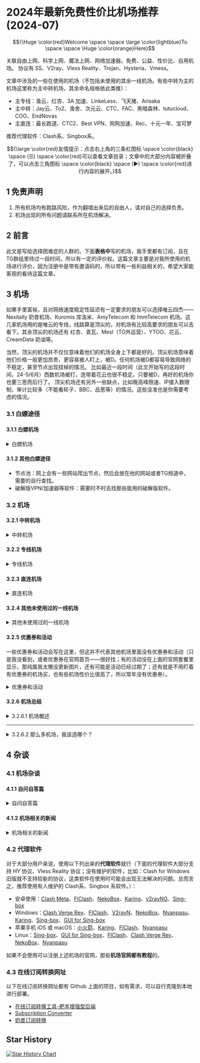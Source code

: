 # 2024年最新免费性价比机场推荐(2024-07)

$${\Huge \color{red}Welcome \space \space \large \color{lightblue}To \space \space \Huge \color{orange}Here}$$

关联自由上网、科学上网、魔法上网、网络加速器。免费、公益、性价比、自用机场。 协议有 SS、V2ray、Vless Reality、Trojan、Hysteria、Vmess。 

文章中涉及的一些在使用的机场（不包括未使用的其余一线机场。有些中转为主的机场这里称为主中转机场，其余命名规格依此类推）：
- 主专线：渔云、红杏、3A 加速、LinkeLess、飞天猪、Arisaka
- 主中转：Jay云、To2、渔舍、次元云、CTC、FAC、黑暗森林、tutucloud、COO、EndNovas
- 主直连：最长跑道、CTC2、Best VPN、狗狗加速、Rec、十元一年、宝可梦

推荐代理软件：Clash系、Singbox系。

$${\large \color{red}友情提示：点击右上角的三条杠图标 \space \color{black} \space (☰) \space \color{red}可以查看文章目录；文章中的大部分内容被折叠了，可以点击三角图标 \space \color{black} \space (▶)  \space \color{red}进行内容的展开。}$$

## 1 免责声明

1. 所有机场均有跑路风险，作为翻墙出来后的自由人，请对自己的选择负责。
2. 机场出现的所有问题请联系所在机场解决。

## 2 前言

此文是写给选择困难症的人群的。下面**表格中**写的机场，我手里都有订阅，且在TG群组里待过一段时间，所以有一定的评价权。这篇文章主要是对我所使用的机场进行评价，因为注册中是带有邀请码的，所以带有一些利益相关的，希望大家能客观的看待这篇文章。

## 3 机场

如果手里富裕，且对网络速度稳定性延迟有一定要求的朋友可以选择唯云四杰——Nexitally 奶昔机场、Kuromis 库洛米、AmyTelecom 和 ImmTelecom 机场。这几家机场用的是唯云的专线，线路算是顶尖的，对机场有比较高要求的朋友可以去看下。其余顶尖的机场还有 红杏、青瓦、Mesl（TG外运营）、YTOO、花云、CreamData 奶油等。

当然，顶尖的机场并不仅仅意味着他们的机场全身上下都是好的。顶尖机场意味着他们价格一般更加昂贵，更容易被人盯上，被D。任何机场被D都容易导致网络的不稳定，甚至节点出现挂掉的情况。 比如最近一段时间（此文开始写的这段时间，24-5/6月）西数机场被打，连带着花云也很不稳定。只要被D，再好的机场你也要三思而后行了。
顶尖机场还有另外一些缺点，比如晚高峰限速、IP接入数限制、审计比较多（不能看轮子、BBC、品葱等）的情况。这些没准也是你需要考虑的情况。

### 3.1 白嫖途径

#### 3.1.1 白嫖机场

<details>
<summary>白嫖机场</summary>

|       白嫖机场      |                                                                                                         流量情况                                                                                                        |                                     地址                                    |
|:-------------------:|:-----------------------------------------------------------------------------------------------------------------------------------------------------------------------------------------------------------------------:|:---------------------------------------------------------------------------:|
|        宝可梦       |                                                                                            加TG群可以无限白嫖一个月100G的套餐。                                                                                           |         [宝可梦](https://love.52pokemon.cc/#/sign-up?code=UNuESFLb)         |
|        IKUUU        |                                                                              每月50G流量，可白嫖三个月（限速50M）。充值一块钱后可永久白嫖。                                                                             |              [IKUUU](https://ikuuu.pw/auth/register?code=iQns)              |
|       十元一年      |                                                                                     加群白嫖20G流量，不过该流量的套餐会不定时删号。                                                                                     | [十元一年](https://p4linv63a8lgsyyn.wallli.online/#/register?code=Ws8LDkKZ) |
|        迷雾通       |                                                                                                  免费账号限速125Mbps。                                                                                                  |                        [迷雾通](https://geph.io/zhs)                        |
|     ~~Oblivion（目前无法使用）~~    | 是伊朗开发者做的非官方Warp客户端，理论上来说无限流量。刚开始很好用，但是后来不是很好用了。现在我这边是无法使用的状态，可能未来更新软件后可以使用。[参考文章](https://github.com/bepass-org/oblivion-desktop/issues/367) |          [Oblivion](https://github.com/bepass-org/oblivion-desktop)         |

--- 

**白嫖机场总结**：*免费的东西也是最贵*的，在价格上看起来是白嫖，但这需要你在其他地方找补——时间和精力。

</details>


#### 3.1.2 其他白嫖途径

- 节点池：网上会有一些网站爬出节点，然后会放在他的网站或者TG频道中，需要的自行查找。
- 破解版VPN/加速器等软件：需要时不时去找那些能用的破解版软件。

### 3.2 机场

#### 3.2.1 中转机场

<details>
<summary>中转机场</summary>

|   中转机场    |                                                                                                                                         价格流量图                                                                                                                                         |                                                                                                          评价                                                                                                          |                                                                           注册官网（大部分是网页注册的，除了 JAY 云是 TG 上机器人注册的）                                                                           |     |
| :-------: | :-----------------------------------------------------------------------------------------------------------------------------------------------------------------------------------------------------------------------------------------------------------------------------------: | :------------------------------------------------------------------------------------------------------------------------------------------------------------------------------------------------------------------: | :--------------------------------------------------------------------------------------------------------------------------------------------------------------------------------------: | --- |
|   Jay 云   |                                                                  <a href="https://postimg.cc/9zMPPqK2" target="_blank"><img src="https://i.postimg.cc/9zMPPqK2/24-6-26-Jay-Cloud.png" alt="24-6-26-Jay-Cloud"/></a>                                                                   |                     主中转机场+香港IEPL专线、落地大部分 *misaka* 机器；大部分套餐送 **1111 emby**账号；性价比高，解锁不错，除热门节点外还有**香港HKT**（家宽）、澳门（家宽）、越南（家宽）、马来西亚（家宽）、土耳其、尼日利亚等节点；0.01X emby、0.5X、1X、5X 倍率节点。**注册送2元余额**。解锁不错，0.01X倍率节点适配大部分的emby服（**就是说即使你的机场不是他家送的emby服，也是可以用0.01X倍率的节点进行观看**）。机场主常在线解决问题。                      | [Jay 云 TG bot注册地址](https://t.me/jaycloudbot?start=9)、 [Jay 云 discord 注册地址](https://discord.gg/eBkvMwaFwC)、 [Jay 云官网注册地址](https://jaybest.one/#/register?code=9) |     |
|    To2    |     <a href="https://postimg.cc/rD6SLZmy" target="_blank"><img src="https://i.postimg.cc/rD6SLZmy/24-6-26-To2.png" alt="24-6-26-To2"/></a> <a href="https://postimg.cc/68dC6V2r" target="_blank"><img src="https://i.postimg.cc/68dC6V2r/24-6-26-To2.png" alt="24-6-26-To2"/></a>     |                                             大部分中转、两个直连的**小众精品机场**，8K秒开。价格很低，默认 0.5X、1X倍率节点。提供较全的流媒体解锁，除热门节点外还有菲律宾、土耳其、阿根廷、泰国、埃及、巴基斯坦、尼日利亚、印度、越南、缅甸等低价区购物节点（有**台湾家宽节点**）。                                             |                                                                  [To2](https://air.totwo.link/#/register?code=3B4bS6ls)                                                                  |     |
|    渔舍     |                                                       <a href="https://postimg.cc/cr3nT7cp" target="_blank"><img src="https://i.postimg.cc/cr3nT7cp/Snipaste-2024-06-26-04-48-14.png" alt="Snipaste-2024-06-26-04-48-14"/></a>                                                        |                                                                        大部分中转、一个直连的小众机场、拥有常见的热门节点、目前香港节点是深港线路。某机场主二开机场，机场**性价比很高**，**用过的都说好**。                                                                        |                                                                  [渔舍](https://dash.yushe.org/#/register?code=suRIJAHQ)                                                                   |     |
|    CTC    |                                                                        <a href="https://postimg.cc/Nyc7RCqC" target="_blank"><img src="https://i.postimg.cc/Nyc7RCqC/24-6-26-CTC.png" alt="24-6-26-CTC"/></a>                                                                         |                                           中转机场+IEPL专线、拥有常见热门地区的节点。拥有 **0.1X-1X 倍率**的节点（不定时改倍率，请及时刷新订阅查看节点的倍率情况），**0.7X 倍率**及以上是IEPL专线节点。这是个**精美的小机场**，TG有群组，但是需要购买后才可以进群组。                                           |                                                                [CTC](https://www.jinglongyu.com/#/register?code=uOyqq76d)                                                                |     |
|    Fac    |                                                              <a href='https://postimg.cc/k6jQ3nVL' target='_blank'><img src='https://i.postimg.cc/k6jQ3nVL/24-6-26-Fac-Mata.png' border='0' alt='24-6-26-Fac-Mata'/></a>                                                              |         全中转机场，套餐附带 emby，0.3X-1X倍率的节点，冷门节点也有些，但是不一定能用，所以就当他是拥有常见热门地区的机场就行了。机场节点数量挺多的，但是一挂的话容易挂一片节点，但是不会全部挂掉。有个对小流量用户比较友好的低价年付套餐。总体而言，性价比也不错。机场主是个奇怪的人（喜欢说让人当 TA 的**星怒**以及说让人滚的机场主，但应该不是坏人，只是某方面的**癖好比较独特**？）。         |                                                               [FAC](https://entrance.facmata.net/#/register?code=MAQFTRDD)                                                               |     |
|   黑暗森林    |                                                                            <a href="https://postimg.cc/CdX8jrbC" target="_blank"><img src="https://i.postimg.cc/CdX8jrbC/24-6-26.png" alt="24-6-26"/></a>                                                                             |                       中转+高倍率IEPL专线机场、用有常见的热门地区节点。提供较全的流媒体解锁，除热门节点外还有马来西亚、希腊、英国、丹麦、荷兰、西班牙、卢森堡、法国、斯洛伐克、瑞士、爱沙尼亚、瑞典、冰岛、乌克兰、摩尔多瓦等节点（有**台湾家宽节点、IPLC节点、游戏节点**——需要工单开通）。拥有 0.3X-5X 倍率的节点，机场主**喜欢打瓦**，欢迎小伙伴一起来。                        |                                                                [黑暗森林](https://darkforest.cloud/#/register?code=ctj0rXug)                                                                 |     |
|   SSTAP   | <a href="https://postimg.cc/njSDPQ73" target="_blank"><img src="https://i.postimg.cc/njSDPQ73/24-6-26-SSTAP.png" alt="24-6-26-SSTAP"/></a> <a href="https://postimg.cc/XGY5LgZZ" target="_blank"><img src="https://i.postimg.cc/XGY5LgZZ/24-6-26-SSTAP.png" alt="24-6-26-SSTAP"/></a> |                                                                                          **200+节点、各种冷门地区节点和家宽**、喜欢逛全球的可以购买。                                                                                          |                                                                    [SSTAP](https://sstap.io/#/register?code=OyI8fGhZ)                                                                    |     |
| EndNovas  |                                                                   <a href="https://postimg.cc/1VfpyLwX" target="_blank"><img src="https://i.postimg.cc/1VfpyLwX/24-6-26-Ed-Novas.png" alt="24-6-26-Ed-Novas"/></a>                                                                    |                                                                              **180+节点**，也是很多冷门地区的节点，不过被打后节点只有三分之二在线。机场主在国外，有事需要凌晨左右找他。                                                                               |                                                                 [EndNovas](https://ednovas.org/#/register?code=NEaJe9Vm)                                                                 |     |
|    次元云    |                                                                            <a href="https://postimg.cc/cg5nkX2S" target="_blank"><img src="https://i.postimg.cc/cg5nkX2S/24-6-26.png" alt="24-6-26"/></a>                                                                             |                 中转机场（香港某些节点偷偷上了**专线**），四年老机场，被打之前性价比和稳定性十分高，拥有常见热门地区的节点，还有、法国、挪威、马来西亚、印度、越南、土耳其、澳大利亚、泰国、英国等地区节点！被打后有些一蹶不振，但正在慢慢恢复中。性价比不是最高的，但是**做活动的时候性价比很高**。比如三周年套餐就是 100+ 元，一年3T流量，没用完的话下年继续重置流量！                 |                                                                     [次元云](https://ciyy.cc/#/register?code=9B4x7pu0)                                                                      |     |
| tutucloud |                                                                  <a href="https://postimg.cc/HJdXrJXf" target="_blank"><img src="https://i.postimg.cc/HJdXrJXf/24-6-26-tutucloud.png" alt="24-6-26-tutucloud"/></a>                                                                   |                                                                                 大部分中转、三个直连节点的**小众精品机场**。提供较全的流媒体解锁，除热门节点外还有印度、澳门等节点。                                                                                 |                                                            [tutucloud](https://qiang.tutucloud.shop/#/register?code=N8eTmQce)                                                            |     |
|    COO    |                                                                        <a href="https://postimg.cc/bG90g0qy" target="_blank"><img src="https://i.postimg.cc/bG90g0qy/24-6-26-COO.png" alt="24-6-26-COO"/></a>                                                                         | 全中转机场、用有常见的热门地区节点。各种套餐，年付、月付、不限时，你能想到的基本上都有，**性价比极高**。是23年开的机场，那时候发展势头挺猛的，各个群里都有人在推，所以我也买了。那时候老板爱折腾，所以线路的稳定性一般，不过那时候线路有0.1X，这还要啥自行车。后来不知是什么原因被打了，群组一直禁言中，不过老板给每人补了1T流量。那时候我以为会跑路，但今年四五月份看的时候，还活的好好的。所以各位就根据自己的情况选择吧。 |                                                                   [COO](https://web.coo.wiki/#/register?code=Hl02XboO)                                                                   |     |

  
</details>

#### 3.2.2 专线机场

<details>
<summary>专线机场</summary>


|  自称专线的机场  |                                                                                                                                                       价格流量图                                                                                                                                                       |                                                                                                              评价                                                                                                              |                              注册官网                               |
| :-------: | :---------------------------------------------------------------------------------------------------------------------------------------------------------------------------------------------------------------------------------------------------------------------------------------------------------------: | :--------------------------------------------------------------------------------------------------------------------------------------------------------------------------------------------------------------------------: | :-------------------------------------------------------------: |
|    渔云     | <a href="https://postimg.cc/kRwnGcGy" target="_blank"><img src="https://i.postimg.cc/kRwnGcGy/24-7-6-Cloud-Fisher.png" alt="24-7-6-Cloud-Fisher"/></a> <a href="https://postimg.cc/ctdxdjxH" target="_blank"><img src="https://i.postimg.cc/ctdxdjxH/24-7-6-Cloud-Fisher-2.png" alt="24-7-6-Cloud-Fisher-2"/></a> |            刚开的一家 IEPL 机场（最近因为成本问题，加了中转节点，~~目前中转0.5X 倍率~~，中转和 IEPL 正常倍率。最近晚高峰11点左右会因为别人家的机场被打所波及，不过7-24号左右上高防，情况应该会改善不少！），**150G/5 限时套餐**，**1T/50 不限时套餐**，**性价比很高很高**！开业没几天就整上某鼠的 Emby 了。不过是 5元月付套餐支持，但是年付套餐和不限时套餐是不支持的（emby 服务商那边要求的）！！！如果不跑路的话买到就是挣！提供常见的热门节点地区。            |    [渔云注册](https://cloudfisher.net/web/#/login?code=Eu3xPxoc)    |
|    红杏     |                                                                                          <a href="https://postimg.cc/cgZsMHKC" target="_blank"><img src="https://i.postimg.cc/cgZsMHKC/24-6-26.png" alt="24-6-26"/></a>                                                                                           | 开了快一年的专线机场，最近的半年付以及年付套餐上了**唯云专线**，机场主**在国外**、**有团队**、**有实力**的一家机场。该机场**可薅羊毛**（有人通过你的订阅买套餐时，可开工单申请延长订阅时长！），企业套餐可**开发票**。落地大部分 **misaka 机器**，提供较全的流媒体解锁，除热门节点外还有尼日利亚、南非、俄罗斯以及较全的**欧洲节点**（英、法、爱尔兰、德国、奥地利、波兰、丹麦、荷兰、捷克、克罗地亚、罗马尼亚、葡萄牙、瑞士、希腊、意大利、西班牙、乌克兰）。就是有个小缺点：月付套餐的带宽是100Mbps，对于一般用户是够用了的（满足油管4K要求），**年付**的带宽则是1000Mbps，年付价格算是在12个月付基础上打了八折左右——这是推荐人买年付的节奏（7月底价格会上升30%-40%，老用户不受影响）。 |        [红杏](https://hx666.info/#/register?code=i1fYOnIi)        |
| Linkeless |                                                                                <a href='https://postimg.cc/cK2tz0bc' target='_blank'><img src='https://i.postimg.cc/cK2tz0bc/24-7-24-Linkeless.png' border='0' alt='24-7-24-Linkeless'/></a>                                                                                 |                                                                                   提供常见的热门节点地区，目前正式开业，已经涨价结束，后续会有0.2X倍率的节点。**阿里云入口**，广港、杭港、沪日、京港、京德线路，阿里云入口，机场主也是很有实力的。                                                                                   |   [Linkeless](https://linkeless.com/#/register?code=sr1Tg8Km)   |
|    飞天猪    |                                                                                          <a href="https://postimg.cc/hzGm0HCs" target="_blank"><img src="https://i.postimg.cc/hzGm0HCs/24-6-26.png" alt="24-6-26"/></a>                                                                                           |                                                                         **IEPL 全专线机场**，拥有常见的热门地区节点。提供较全的流媒体解锁，我朋友很喜欢用这机场**刷油管**。**年付小包套餐**也是很有吸引力的。                                                                          | [飞天猪](https://ftzcc01.fliggycloud.pro/#/register?code=DNp3l1UH) |
|  Arisaka  |                                                                                  <a href="https://postimg.cc/5Y9BRHtw" target="_blank"><img src="https://i.postimg.cc/5Y9BRHtw/24-6-26-Arisaka.png" alt="24-6-26-Arisaka"/></a>                                                                                   |                                                                                       深港 IEPL 专线机场，拥有常见的热门地区节点。提供较全的流媒体解锁，**年付套餐**也是比较有吸引力的，**每年可重置流量**。                                                                                        |   [Arisaka](https://www.arisaka.io/#/register?code=1TFEExPW)    |
|  3A 加速   |                                                                                 <a href='https://postimg.cc/cgqpYW8b' target='_blank'><img src='https://i.postimg.cc/cgqpYW8b/24-7-21-3-A.png' border='0' alt='24-7-21-3-A'/></a>                                                                                 |                                                                           **IPLC 全专线机场**，目前正在使用，拥有常见热门地区的节点。香港节点的体验很不错，目前有7月份的**半价优惠券**，感兴趣的小伙伴可以去瞧瞧。                                                                            |  [3A 加速](https://cc01.aaaspeed.pro/#/register?code=zQm59rB0)   |



</details>

#### 3.2.3 直连机场

<details>
<summary>直连机场</summary>

| 直连机场 |                                                                                     价格流量图                                                                                     |                                                                                                                                                    评价                                                                                                                                                   |                                   注册官网                                  |
|:--------:|:----------------------------------------------------------------------------------------------------------------------------------------------------------------------------------:|:---------------------------------------------------------------------------------------------------------------------------------------------------------------------------------------------------------------------------------------------------------------------------------------------------------:|:---------------------------------------------------------------------------:|
| 最长跑道 |      <a href="https://postimg.cc/dhKTf7HL" target="_blank"><img src="https://i.postimg.cc/dhKTf7HL/Snipaste-2024-06-26-04-49-49.png" alt="Snipaste-2024-06-26-04-49-49"/></a>      |                                                                                                 **优化直连线路**机场，是 Vless Reality + Hy2 协议，节点数量比较少，节点是 0.1X-2X 倍率。目前是**新疆那边体验最好**的一家直连机场之一（目前未在TG上运营）。                                                                                                 |           [最长跑道](https://zcpdao.com/#/register?code=4GTFiwW2)           |
|   CTC2   | <a href='https://postimg.cc/t7mD9Mqq' target='_blank'><img src='https://i.postimg.cc/t7mD9Mqq/24-7-16-CTC-02.png' border='0' alt='24-7-16-CTC-02'/></a> |                                                                                也是**优化直连线路**机场，是 Vless Reality 协议，节点数量也不多，节点是 0.03X-10X 倍率。目前是新疆那边体验最好的一家直连机场之一。最新新出年付15元保号套餐。但是这家只能半年付或者年付（月付套餐很贵；不过半年付也是挺有性价比的）。                                                                                |             [CTC2](https://www.ctc.run/#/register?code=mHZErEhf)            |
| Best VPN |                  <a href="https://postimg.cc/9DTYR5Sq" target="_blank"><img src="https://i.postimg.cc/9DTYR5Sq/24-6-26-Best-VPN.png" alt="24-6-26-Best-VPN"/></a>                  | 也是**优化直连线路**机场，是 Hy1 + Hy2 协议，节点数量比较多，节点是 1X-2X 倍率。除热门地区的节点外，还有**比较多的冷门节点**（越南、瑞典、俄罗斯、加拿大、荷兰、法国、德国西班牙、英国、墨西哥、澳洲、瑞士、印度、阿联酋、智利、巴西、阿根廷、南非、意大利、以色列等节点）。我这边东部使用还可以，但是我那新疆的朋友说使用体验一般。 |        [Best VPN（大）](https://go.bv2.xyz/#/register?code=G9hwKOnV)        |
| 狗狗加速 |                           <a href="https://postimg.cc/NL5T2v2f" target="_blank"><img src="https://i.postimg.cc/NL5T2v2f/24-6-26.png" alt="24-6-26"/></a>                           |                                                                                                                                          和 Best VPN 同样的情况。                                                                                                                                         |           [狗狗加速](https://www.dg7.top/#/register?code=bST0uL9q)          |
|    Rec   |                  <a href="https://postimg.cc/56QwTWfk" target="_blank"><img src="https://i.postimg.cc/56QwTWfk/24-6-26-Rec-Mata.png" alt="24-6-26-Rec-Mata"/></a>                  |                                                                                                       和 CTC2 很像的一家机场（比 CTC2 节点数量多不少！），但是套餐内的 25Mbpb和150Mbps 限速就比较迷（150Mbps 和 25Mbps 限速的套餐价格一样，就是 150Mbps 的流量少些，不过用 0.1X 倍率的节点还是够用的！）。而且 150Mbps 对于大部分人来说是够了的，看油管 4K 绰绰有余（自从我看到某家机场限速 100Mbps，年付 300 的时候，我发现这家机场也是挺有良心的）。节点是 0.1X-10X 倍率。                                                                                                       |            [REC](https://my.recmata.net/#/register?code=oOcZX7qQ)           |
| 十元一年 |                           <a href="https://postimg.cc/VSf0Yxcw" target="_blank"><img src="https://i.postimg.cc/VSf0Yxcw/24-6-26.png" alt="24-6-26"/></a>                           |                                                                                                                  刚开始是一家普通线路的 Hy2 协议的直连机场，后来加了一半左右的中转节点；最近也上了专线（10PB套餐有），不过这个价位的专线，质量肯定是不如上述专门的专线机场的甚至不如中转机场（这价格**还要啥自行车**）。                                                                                                                  | [十元一年](https://p4linv63a8lgsyyn.wallli.online/#/register?code=Ws8LDkKZ) |
|  宝可梦  |                      <a href='https://postimg.cc/dLD04PTJ' target='_blank'><img src='https://i.postimg.cc/dLD04PTJ/24-6-24.png' border='0' alt='24-6-24'/></a>                     |                                                                                                                             普通线路的 Vless 协议机场，好处是可以**白嫖一个月**。                                                                                                                             |         [宝可梦](https://love.52pokemon.cc/#/sign-up?code=UNuESFLb)         |

</details>

#### 3.2.4 其他未使用过的一线机场

<details>
<summary>其他未使用过的一线机场</summary>

以下大部分机场在TG上是有一些知名度的（这里面的机场本人大部分未使用过，但为了弥补个人推荐的机场的高端机场不足，也为了方便大家对比高端机场，所以特此放在这里）。
在这里先把这些机场做个概述：
- 唯云机场：[奶昔](https://naiixi.com/signupbyemail.aspx?MemberCode=2e53c69e8a9a4decb22039469c1daf4a20240511155650)、[AmyTelecom](https://www.amytele.net)、[ImmTelecom](https://fuckimm.com/aff.php?aff=1344)、[Kuromi](https://www.kuromis.com)；这四家机场人称唯云四杰，其中奶昔算是四小杰之首。
- **[青瓦](https://blue.xn--xhq8sm16c5ls.com/#/register?code=4osGhJrD)**：目前半年付和年付套餐也上了**唯云专线**，**性价比**是正常倍率的唯云专线里最高的，目前是各种**商宽**、**家宽**（台湾）、**游戏IPLC**、**星链**等节点，但是低配套餐带宽给的少（如果希望同等性价比的条件下带宽给的大些的可以看下 **[红杏](https://hx666.info/#/register?code=i1fYOnIi)**，具体可以看上述表格中对于红杏的描述；其他青瓦套餐福利：青瓦团企半年付以上的套餐，支持用户**自带一个服务器**用他家的线路进行配置。）。
- [Mesl](https://in.mesl.cloud/#/register?code=4Dt95iV0)：有UDPN线路。
- [Tag](https://tagss04.pro/#/auth/6VKNYeoh)：冷门节点、家宽很多。
- [花云](https://flowercloud.net/aff.php?aff=9199)、[Ytoo](https://y-too.com/aff.php?aff=5041)：年付很有性价比，有低倍率0.2X节点，速度和正常节点差不多，不过听说年付和低价月付容易进内鬼组。（之前花云的香港节点晚高峰很拉）
- [西部数据](https://wd-gold.com/aff.php?aff=7900)：没被打的时候用起来也很不错，算是很有性价比的一家机场（最近不知道D哥还有没有在打）。

| 其他一线机场 |                                                                                                                                                                                                                                                                                           套餐情况                                                                                                                                                                                                                                                                                          |                                                 官网地址                                                |
|:------------:|:-------------------------------------------------------------------------------------------------------------------------------------------------------------------------------------------------------------------------------------------------------------------------------------------------------------------------------------------------------------------------------------------------------------------------------------------------------------------------------------------------------------------------------------------------------------------------------------------:|:-------------------------------------------------------------------------------------------------------:|
|     奶昔     |                                                                                                                                                                                                                      <a href="https://postimg.cc/z3qWNPdC" target="_blank"><img src="https://i.postimg.cc/z3qWNPdC/24-7-21-Nexitally.png" alt="24-7-21-Nexitally"/></a>                                                                                                                                                                                                                     | [奶昔](https://naiixi.com/signupbyemail.aspx?MemberCode=2e53c69e8a9a4decb22039469c1daf4a20240511155650) |
|  AmyTelecom  |                                                                                                                                                                                                              <a href='https://postimg.cc/VrmSYdFf' target='_blank'><img src='https://i.postimg.cc/VrmSYdFf/24-7-21-Amy-Telecom.png' border='0' alt='24-7-21-Amy-Telecom'/></a>                                                                                                                                                                                                              |                            [AmyTelecom](https://www.amytele.net)                           |
|  ImmTelecom  |                                                                                                                                        <a href="https://postimg.cc/ykYFmrc1" target="_blank"><img src="https://i.postimg.cc/ykYFmrc1/24-7-21-Imm-Telecom.png" alt="24-7-21-Imm-Telecom"/></a> <a href="https://postimg.cc/k22KZ6TL" target="_blank"><img src="https://i.postimg.cc/k22KZ6TL/24-7-21-Imm-Telecom.png" alt="24-7-21-Imm-Telecom"/></a>                                                                                                                                        |                                  [ImmTelecom](https://fuckimm.com/aff.php?aff=1344)                                  |
|    Kuromi    | <a href="https://postimg.cc/G8CDHMb1" target="_blank"><img src="https://i.postimg.cc/G8CDHMb1/24-7-21-Kuromis.png" alt="24-7-21-Kuromis"/></a> <a href="https://postimg.cc/yJqgbfgS" target="_blank"><img src="https://i.postimg.cc/yJqgbfgS/24-7-21-Kuromis.png" alt="24-7-21-Kuromis"/></a> <a href="https://postimg.cc/v1998RFz" target="_blank"><img src="https://i.postimg.cc/v1998RFz/24-7-21-Kuromis.png" alt="24-7-21-Kuromis"/></a> <a href="https://postimg.cc/47Q9tz3H" target="_blank"><img src="https://i.postimg.cc/47Q9tz3H/24-7-21-Kuromis.png" alt="24-7-21-Kuromis"/></a> |                                    [Kuromi](https://www.kuromis.com)                                    |
|      Tag     |                                                                                                                                                                                                              <a href='https://postimg.cc/Th2yF5wQ' target='_blank'><img src='https://i.postimg.cc/Th2yF5wQ/24-7-21-TAGInternet.png' border='0' alt='24-7-21-TAGInternet'/></a>                                                                                                                                                                                                              |                                [Tag](https://tagss04.pro/#/auth/6VKNYeoh)                               |
|     花云     |                                                                                                                                      <a href="https://postimg.cc/TKBgXdS1" target="_blank"><img src="https://i.postimg.cc/TKBgXdS1/24-7-21-Flower-Cloud.png" alt="24-7-21-Flower-Cloud"/></a> <a href="https://postimg.cc/PP312zQm" target="_blank"><img src="https://i.postimg.cc/PP312zQm/24-7-21-Flower-Cloud.png" alt="24-7-21-Flower-Cloud"/></a>                                                                                                                                      |                             [花云](https://flowercloud.net/aff.php?aff=9199)                            |
|     Ytoo     |                                                                                                                                                      <a href="https://postimg.cc/Yhsm12tR" target="_blank"><img src="https://i.postimg.cc/Yhsm12tR/24-7-21-YTOO.png" alt="24-7-21-YTOO"/></a> <a href="https://postimg.cc/BjPPNW60" target="_blank"><img src="https://i.postimg.cc/BjPPNW60/24-7-21-YTOO.png" alt="24-7-21-YTOO"/></a>                                                                                                                                                      |                                [Ytoo](https://y-too.com/aff.php?aff=5041)                               |
|     Mesl     |                                                                                                                                                                                                                           <a href="https://postimg.cc/rRyt9Kdn" target="_blank"><img src="https://i.postimg.cc/rRyt9Kdn/24-7-21-MESL.png" alt="24-7-21-MESL"/></a>                                                                                                                                                                                                                          |                          [Mesl](https://in.mesl.cloud/#/register?code=4Dt95iV0)                         |
|   西部数据   |                                                                                                                                            <a href="https://postimg.cc/w7vmyRY3" target="_blank"><img src="https://i.postimg.cc/w7vmyRY3/24-7-21-West-Data.png" alt="24-7-21-West-Data"/></a> <a href="https://postimg.cc/G9zDmJNZ" target="_blank"><img src="https://i.postimg.cc/G9zDmJNZ/24-7-21-West-Data.png" alt="24-7-21-West-Data"/></a>                                                                                                                                            |                             [西部数据](https://wd-gold.com/aff.php?aff=7900)                            |
|   青瓦（Bluetile.biz）   |                                                                                                                                            <a href='https://postimg.cc/XGBr8kb8' target='_blank'><img src='https://i.postimg.cc/XGBr8kb8/24-7-29-Bluetile-biz.png' border='0' alt='24-7-29-Bluetile-biz'/></a>                                                                                                                                            |                             [青瓦](https://blue.xn--xhq8sm16c5ls.com/#/register?code=4osGhJrD)                            |

某位网友分享的**一线机场对比图**：<a href='https://postimg.cc/Q9dfFx8D' target='_blank'><img src='https://i.postimg.cc/Q9dfFx8D/image.jpg' border='0' alt='image'/></a>

</details>

#### 3.2.5 优惠券和活动

一些优惠券和活动会写在这里，但这并不代表其他机场里面没有优惠券和活动（只是我没看到，或者优惠券在官网首页——很好找；有的活动没在上面的官网套餐里显示，那纯属我太懒没更新图片，还有可能是活动已经过期了；还有就是不用盯着有优惠券的机场买，也有些机场性价比很高了，所以常年没有优惠券）。

<details>
<summary>优惠券和活动</summary>

1. [次元云](https://ciyy.cc/#/register?code=9B4x7pu0) —— 1T不限时套餐20元优惠券：立减20  ，夏季季付套餐：**28元享受三月**每月200G流量
2. [Best VPN](https://go.bv2.xyz/#/register?code=G9hwKOnV) —— 全场**八折**优惠券：202407T3 ，可以邀请人注册送25G永久流量，不过恶意刷流量的话可能会封号
3. [狗狗加速](https://www.dg7.top/#/register?code=bST0uL9q) —— 余额充值：满100送10
4. [JAY 云](https://t.me/jaycloudbot?start=9) —— 月付**9折券**：jay9，季度**8.5折券**：jay85，半年以上**8折券**：jay8；夏季活动：**5元10G 畅享 emby**套餐（如果只用 0.01X 倍率的emby，相当于 1T 流量）。
5. [红杏](https://hx666.info/#/register?code=i1fYOnIi) —— **八折**优惠券：hongxing666
6. [青瓦](https://blue.xn--xhq8sm16c5ls.com/#/register?code=4osGhJrD) —— **八折**优惠券：cQe9YOpn
7. [Linkeless](https://linkeless.com/#/register?code=sr1Tg8Km) —— 开业八折优惠码（7月24日 - 7月31日）：724520 ，长期9折码：10%OFF  （现在这机场算是正式开业了，价格是属于偏贵的那类专线机场，但是机场入口多，机场主修节点勤快，目前机场属于稳扎稳打的那种。）

8. [3A加速](https://cc01.aaaspeed.pro/#/register?code=zQm59rB0) —— 新开业7月份**五折优惠券**（自称是IPLC机场，刚刚拥有套餐，挺喜欢用他的香港节点的，且新开业，总体体验还是不错的；算了下三年套餐使用上五折优惠券，100G月套餐**每年仅需70元**，所以这个三年付是个比较大的诱惑和赌博，请**慎重选择**！）：hOBNJS8F
9. [CTC](https://www.jinglongyu.com/#/register?code=uOyqq76d) —— 九折套餐：
10. [CTC2](https://www.ctc.run/#/register?code=mHZErEhf) —— 最近新出了一个**防失联套餐**，年付15，每月 50G，但是限速30Mbps。如果晚高峰能保持这个速度，也是还行的，这个速度能看油管1440P。对于有些只刷网页和1080P油管的用户来说，这没准是个好选择。
11. [渔舍](https://dash.yushe.org/#/register?code=suRIJAHQ) —— **八八折**优惠券：duangvps
12. [FAC](https://entrance.facmata.net/#/register?code=MAQFTRDD) —— 年付**八折**优惠券*：ANNUALLY-20OFF ，半年付和季付**九折**优惠券： QUARTERLY/SEMIANNUALLY-10OFF 
13. ~~[REC](https://my.recmata.net/#/register?code=oOcZX7qQ) —— **Standard 套餐八折**优惠券（截止24-7-24号）：SAVE-FACMATA-NET~~

---
  
1. [花云](https://flowercloud.net/aff.php?aff=9199) —— 夏日优惠券（7月01日 - 7月31日，全场 8 折，不包括 Air / 企业套餐）：SUN20
2. [Ytoo](https://y-too.com/aff.php?aff=5041) —— 七月优惠券（7月01日 - 7月31日，全场 8 折，不包括 Air / Team套餐）：202407
3. [西部数据](https://wd-gold.com/aff.php?aff=7900) —— 85折优惠码（7月01日 - 7月31日）: JQ90P6O2ZY

</details>

#### 3.2.6 机场总结

<details>
<summary>3.2.6.1 机场概述</summary>

- **性价比**中转机场：[To2](https://air.totwo.link/#/register?code=3B4bS6ls)、[JAY 云](https://t.me/jaycloudbot?start=9)、[渔舍](https://dash.yushe.org/#/register?code=suRIJAHQ)、[黑暗森林](https://darkforest.cloud/#/register?code=ctj0rXug)、[渔舍](https://dash.yushe.org/#/register?code=suRIJAHQ)、[次元云](https://ciyy.cc/#/register?code=9B4x7pu0)
- **性价比**专线机场：[渔云](https://cloudfisher.net/web/#/login?code=Eu3xPxoc)、[红杏](https://hx666.info/#/register?code=i1fYOnIi)（可薅羊毛（目前本人未实践过，但客服告知是这样的），具体看上述机场的描述）、[青瓦](https://blue.xn--xhq8sm16c5ls.com/#/register?code=4osGhJrD)、[飞天猪](https://ftzcc01.fliggycloud.pro/#/register?code=DNp3l1UH)（年付小包）、[Linkeless](https://linkeless.com/#/register?code=sr1Tg8Km)、[LiWell](https://liwell.top/#/register?code=R30SJ14u)（目前有10元100G套餐，机场主有想转全专线的念头，所以就放性价比专线这一栏了。）
- **性价比**直连机场：[最长跑道](https://zcpdao.com/#/register?code=4GTFiwW2)、[CTC2](https://www.ctc.run/#/register?code=mHZErEhf)、[十元一年](https://p4linv63a8lgsyyn.wallli.online/#/register?code=Ws8LDkKZ)
- **新疆用户的选择**：[最长跑道](https://zcpdao.com/#/register?code=4GTFiwW2)、[CTC2](https://www.ctc.run/#/register?code=mHZErEhf)、[REC](https://my.recmata.net/#/register?code=oOcZX7qQ)
- **精美小机场**：
  - [JAY 云](https://t.me/jaycloudbot?start=9)
  - [To2](https://air.totwo.link/#/register?code=3B4bS6ls)
  - [黑暗森林](https://darkforest.cloud/#/register?code=ctj0rXug)
  - [飞天猪](https://ftzcc01.fliggycloud.pro/#/register?code=DNp3l1UH)
  - [CTC](https://www.jinglongyu.com/#/register?code=uOyqq76d)
  - [Linkeless](https://linkeless.com/#/register?code=sr1Tg8Km)（后续明确还会涨价）
  - [渔舍](https://dash.yushe.org/#/register?code=suRIJAHQ)（套餐流量用完后有一定概率会被机场主宠幸——**免费重置流量**）
  - [LiWell](https://liwell.top/#/register?code=R30SJ14u)（本身也是有一部分2X倍率专线的机场，但是我没买，所以就没在上面的图表中写了）
- 地区和节点数量多的机场（**环球旅游**，有比较多的家宽和商宽）：[Tag](https://tagss04.pro/#/auth/6VKNYeoh)、[SSTAP](https://sstap.io/#/register?code=OyI8fGhZ)、[EndNovas](https://ednovas.org/#/register?code=NEaJe9Vm)
- 有**回国线路**的机场（国外访问国内）：[EndNovas](https://ednovas.org/#/register?code=NEaJe9Vm)
- **不限时套餐**机场：[渔云](https://cloudfisher.net/web/#/login?code=Eu3xPxoc)、[To2](https://air.totwo.link/#/register?code=3B4bS6ls)、[黑暗森林](https://darkforest.cloud/#/register?code=ctj0rXug)、[最长跑道](https://zcpdao.com/#/register?code=4GTFiwW2)、[Best VPN](https://go.bv2.xyz/#/register?code=G9hwKOnV)、[tutucloud](https://qiang.tutucloud.shop/#/register?code=N8eTmQce)、[COO](https://web.coo.wiki/#/register?code=Hl02XboO)、[十元一年](https://p4linv63a8lgsyyn.wallli.online/#/register?code=Ws8LDkKZ)、[次元云](https://ciyy.cc/#/register?code=9B4x7pu0)（活动的时候会有不限时，目前有）、[JAY 云](https://t.me/jaycloudbot?start=9)（活动的时候会有不限时，目前没有）、[LiWell](https://liwell.top/#/register?code=R30SJ14u)（没买，活动的时候有不限时，目前有）、[Arisaka](https://www.arisaka.io/#/register?code=1TFEExPW)（年付躺平套餐，可**免费重置流量**，也算是不限时套餐吧）
- 自称**无审计**的机场：[Best VPN](https://go.bv2.xyz/#/register?code=G9hwKOnV)、[狗狗加速](https://www.dg7.top/#/register?code=bST0uL9q)
- **活动力度很大**，且**看好发展**的机场：[红杏](https://hx666.info/#/register?code=i1fYOnIi)（未来会涨价，目前半年付和年付套餐上了 **唯云专线**，同青瓦）、[青瓦](https://blue.xn--xhq8sm16c5ls.com/#/register?code=4osGhJrD)、[渔云](https://cloudfisher.net/web/#/login?code=Eu3xPxoc)、[JAY 云](https://t.me/jaycloudbot?start=9)
- 送 **Emby** 的机场：[JAY 云](https://t.me/jaycloudbot?start=9)（**只要你有其他 emby 服的账号，大部分可以在这里用 0.01X 的节点**，如果不能看，找机场主匹配）、[渔云](https://cloudfisher.net/web/#/login?code=Eu3xPxoc)（刚开业没多久就整上 Emby 了）、[FAC](https://entrance.facmata.net/#/register?code=MAQFTRDD)
- **唯一/唯云**专线机场：[奶昔](https://naiixi.com/signupbyemail.aspx?MemberCode=2e53c69e8a9a4decb22039469c1daf4a20240511155650)（唯云第一机场）、[ImmTelecom](https://fuckimm.com/aff.php?aff=1344)、[AmyTelecom](https://www.amytele.net)、[Kuromi](https://www.kuromis.com)、[红杏](https://hx666.info/#/register?code=i1fYOnIi)（目前~~未~~上了唯云，目前来看性价比最高，就是月付限速百兆）、[青瓦](https://blue.xn--xhq8sm16c5ls.com/#/register?code=4osGhJrD)（服务很好，可在群组里实时反馈问题，一般都能得到及时的解决，缺点是有限速。）
- **[青瓦](https://blue.xn--xhq8sm16c5ls.com/#/register?code=4osGhJrD)**和**[红杏](https://hx666.info/#/register?code=i1fYOnIi)**：两个算是同一个老板开的。目前这两个机场都是上了**唯云专线**：目前两个机场都是半年付及以上的套餐增加了唯云专线的节点——节点后缀是 **BGP** 命名的；套餐内容方面：青瓦是年付**一次性**给一年的流量，而红杏年付是**每月给固定的流量**；**线路**上面：青瓦优于红杏一些，有各种**商宽**、**家宽**（台湾）、**游戏IPLC**、**星链**等节点；带宽方面：两者月付的带宽区别还是挺大的，目前红杏最低配的年付带宽会大些（1000M，青瓦的最低配带宽则是100M）。目前来看，这两家算是**性价比最高**的唯云专线机场。大家可以根据需求选择线路优化更好些的青瓦或者带宽更大的红杏。目前7月底这两家的价格是没有变化的，但是在8月份的时候**将会迎来涨价**，感兴趣的小伙伴可以及时入手（**Tips**：目前两家都可以**薅羊毛**，通过要求好友购买的方式来延长套餐时间，当然恶意的刷时长肯定不行的啦；红杏需要发工单申请，青瓦的话应该也需要发工单？可咨询下客服）。

</details>

---

<details>
<summary>3.2.6.2 那么多机场，我该选哪个？</summary>

本文的目的是写给有选择困难症的人群，但是这里的机场有点多，还是导致了我的选择困难症怎么办？

Emmmmm......我也不能给你做选择，直接告诉你该买哪个。你可以根据你自身的需求来找机场：价格、流量多少、什么类型的机场（直连？中转？专线？）、不限时还是限时（小流量用户建议多个不限时套餐）、是否需要家宽、是否需要冷门节点、是否需要TG上有群组的机场（上面的机场大半有群组，大伙可以上官网进行查看，一般有群组的都会写在官网的某个角落里）、是否需要 Emby 等情况来选择！！！

**记住！本文的主要目的是为了让你有更好的选择！**

</details>

## 4 杂谈

### 4.1 机场杂谈

#### 4.1.1 自问自答篇

<details>
<summary>自问自答篇</summary>

- 关于 VPN 和机场的选择：选机场。大部分 VPN 在大陆是又贵又难用，虽然 VPN 的加密协议很吸引人，但是遭不住难用啊。一说 VPN 我就想起了我年付的 VPN —— 难用的一批，下载的 VPN 客户端软件不能用，在 Windows 上需要下载他们指定的软件和特定的配置文件——而且连接效率慢，延迟比普通的中转机场高，还时不时不能连接。不过上述的迷雾通算是 VPN 中比较好用的一类，但还是有些贵，年付450左右（本人迷雾通未尝试付费款，所以无法得知迷雾通的实际体验效果和一般机场的差别，欢迎使用过迷雾通的小伙伴在 Issues 区解答）；且迷雾通节点挂了就是全挂，但是机场你可以买多个订阅进行组合，来达到不全挂的目的。
- 手上机场数量：**多备几个机场**！！！！！！！！机场的更新换代比较快，国内防火墙时不时抽风发威，D哥偶尔敲诈几个机场，还有机场间的互D，这些问题导致手里难免会有几个机场中标，所以可以多备几个。推荐手里的机场有：**专线机场+中转机场+HY/Vless协议的直连机场**（最近这一段时间**新疆用户**用直连机场的体验好于一般的中转机场）
- 月付还是年付，不限时还是限时套餐：月付优先，如果比较信任某个机场，倒是可以年付之类的；对于小流量用户，推荐多买几个机场的不限时套餐，这几个不限时套餐可以有效防止失联和保持最佳体验感。其实买套餐（不管限时还是不限时，也不管月付还是年付）本质上就是**赌博**，赌机场还能一直开下去，还能一直好用。月付赌得小点，年付堵得大点；而一般机场的年付都会打八折左右的价格，所以去赌年付还是不去赌，这是个问题。
- 关于**性价比**：大部分情况下，机场也是**一分钱一分货**的，除非是*节日*的时候优惠，又或者是机场*新开业*的时候优惠。有些人怕新机场跑路，但是老机场和大机场也是有跑路的可能性。比如上面我推荐的宝可梦机场，虽然可以白嫖，看起来性价比最高，但实际体验一般，没有其他性价比不如他的优化直连线路的机场好使和稳定；还有新开业的 **[渔云](https://cloudfisher.net/web/#/login?code=Eu3xPxoc)** 以及最近上了唯云专线的 **[红杏](https://hx666.info/#/register?code=i1fYOnIi)** 他们的性价比很高，但是性价比越高就越容易遭到同行的眼红和排挤，甚至毒**打**（**机场的性价比越高，越容易被打，切记**！！！）。所以要不要选择性价比高的机场，这也是一个问题；（目前来看，这两家性价比极高的机场都有被打的经历，但是机场主都舍得下血本，给机器上高防，所以这两家还是值得称赞的。）
- 关于机场主：能遇到一位负责任的机场主是比较看运气的活。有的机场主不干之后会找其他团队来运营，有的机场主是直接撒手跑路，也有的机场主喜欢TG群组里删除对自己不利的消息。所以找机场也和找对象一样，遇到负责任的对象，那就是贴心的服务。
- 关于**TG测速频道**和**机场评测频道/网站**：一般而言，作为普通用户，机场用着舒坦就行了。但是难免会遇到节点速度很慢的情况，这时候就需要去做个完整的测速了。这里推荐两个免费的TG测速频道和一个机场推荐网站：
  - [Duang 的机场推荐网站](https://duangks.com/)（Duang 上面的机场都是很有性价比的，但是有一段时间没继续更新了。且因为网站太引人瞩目了，所以上面的机场容易被打且有些机场不像推荐初期那么好用了；不过认真去看 Duang 的推荐文章，还是能发现不少好用的机场）
  - [免费测速的聊天频道](https://t.me/+yP3YffhTh9A0OTNk)
  - [免费测速和评测机场的频道](https://t.me/+fYSUQ5KcMHxjYTg1)
- 要买大鸡厂吗：**不要迷恋大机场和老机场**。机场被打的时候该挂还是挂。跑路也不分大小机场。大的机场一般节点质量会好些，但是一般的一线机场可能会有以下问题：*审计的国外网站多*、*晚高峰限速*、*在TG上没有群组*、*账号无法更改邮箱*（不好卖机场套餐）、*限制IP严重*等。所以看自身的需求选择机场，大机场有他贵的理由，小机场有他的性价比，适合自己的才是真正的好。
- 在TG频道上经常打广告的机场可以买吗：一般在TG上打广告的机场很容易被打，这会影响机场的稳定性和速度，且后面可能会存在超售的情况（机场到后面肯定会存在超售情况的吧？）；但一般打广告的机场价格也会便宜些。所以这也是一场赌博，赌你在正常使用期间能不能把机场的价值使用最大化。

</details>

#### 4.1.2 机场相关的新闻

<details>
<summary>机场相关的新闻</summary>

- **中转机场的价格可能会提升**：最近移动的跨省限速政策，广东那边移动入口机器被限速，这会导致很多国内中转机场带宽不足。如果持续下去，国内移动中转机将会大幅度涨价或者更换电信/联通入口中转机，都会导致机场涨价（即使是专线中转机场，也需要将入口更换为电信入口机子）。参考文章，[中国移动“省间结算”政策，强制丢包](https://www.nodeseek.com/post-133588-1)
- ~~7月份大会期间，一些 HY 协议的机场被墙~~（开会时间过去就好了）：直连不管什么协议流量大了都很容易被墙。[参考TG上的一篇文章](https://t.me/paoluztz/4628)

</details>

### 4.2 代理软件

对于大部分用户来说，使用以下列出来的**代理软件**就行（下面的代理软件大部分支持 HY 协议、Vless Reality 协议；没有维护的软件，比如：Clash for Windows 旧版就不支持较新的协议，这类软件在使用时可能会出现无法解决的问题。总而言之，推荐使用有人维护的 Clash系、Singbox 系软件。）：
- 安卓使用：[Clash Meta](https://github.com/MetaCubeX/ClashMetaForAndroid)、[FlClash](https://github.com/chen08209/FlClash/releases)、[NekoBox](https://github.com/MatsuriDayo/NekoBoxForAndroid/releases)、[Karing](https://karing.app/quickstart/?sign=ad0f77b86f1aaf9a9a4e280334dd1409&did=01907c4e4b62732da8901a6fd54b2b55&from=karing&i_r=windows&l_t=zh-CN&new=true&p_f=windows&r_c=cn&s_l_t=zh-CN&s_r_c=cn&t_z_o=8&ts=1720072499494&v=1.0.24.294#)、[v2rayNG](https://github.com/2dust/v2rayNG/releases/tag/1.8.29)、[Sing-box](https://github.com/SagerNet/sing-box/releases)
- Windows：[Clash Verge Rev](https://github.com/Clash-Verge-rev/clash-verge-rev/releases)、[FlClash](https://github.com/chen08209/FlClash/releases)、[V2rayN](https://github.com/2dust/v2rayN/releases)、[NekoBox](https://github.com/MatsuriDayo/nekoray/releases)、[Nyanpasu](https://github.com/LibNyanpasu/clash-nyanpasu/releases)、[Karing](https://karing.app/quickstart/?sign=ad0f77b86f1aaf9a9a4e280334dd1409&did=01907c4e4b62732da8901a6fd54b2b55&from=karing&i_r=windows&l_t=zh-CN&new=true&p_f=windows&r_c=cn&s_l_t=zh-CN&s_r_c=cn&t_z_o=8&ts=1720072499494&v=1.0.24.294#)、[Sing-box](https://github.com/SagerNet/sing-box/releases)、[GUI for Sing-box](https://github.com/GUI-for-Cores/GUI.for.SingBox/releases/)
- 苹果手机 iOS 或 macOS：[小火箭](https://apps.apple.com/tw/app/shadowrocket/id932747118)、[Karing](https://karing.app/quickstart/?sign=ad0f77b86f1aaf9a9a4e280334dd1409&did=01907c4e4b62732da8901a6fd54b2b55&from=karing&i_r=windows&l_t=zh-CN&new=true&p_f=windows&r_c=cn&s_l_t=zh-CN&s_r_c=cn&t_z_o=8&ts=1720072499494&v=1.0.24.294#)、[FlClash](https://github.com/chen08209/FlClash/releases)、[Nyanpasu](https://github.com/LibNyanpasu/clash-nyanpasu/releases)
- Linux：[Sing-box](https://github.com/SagerNet/sing-box/releases)、[GUI for Sing-box](https://github.com/GUI-for-Cores/GUI.for.SingBox/releases/)、[FlClash](https://github.com/chen08209/FlClash/releases)、[Clash Verge Rev](https://github.com/Clash-Verge-rev/clash-verge-rev/releases)、[NekoBox](https://github.com/MatsuriDayo/nekoray/releases)、[Nyanpasu](https://github.com/LibNyanpasu/clash-nyanpasu/releases)

如果不会使用可以注册上述机场的官网，那些**机场官网都有教程**的。

### 4.3 在线订阅转换网址

以下在线订阅转换网址都有 Github 上面的项目，如有需求，可以自行克隆到本地进行部署。

- [在线订阅转换工具-肥羊增强型后端](https://suburl.v1.mk/)
- [Subscription Converter](https://sublink.dev/)
- [奶昔订阅转换](https://nexconvert.com/)

## Star History

[![Star History Chart](https://api.star-history.com/svg?repos=LucidaPlus/2024-free-good-airport-vpn&type=Timeline)](https://star-history.com/#LucidaPlus/2024-free-good-airport-vpn&Timeline)
